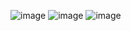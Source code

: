 ![image](https://user-images.githubusercontent.com/95719347/162429428-702b768f-4b27-46b9-8fa8-13e94edacc22.png)
![image](https://user-images.githubusercontent.com/95719347/162429457-4e091b96-f9a6-4476-a0de-eb13fffbf0bc.png)
![image](https://user-images.githubusercontent.com/95719347/162429470-693f36f2-2965-4d5a-b503-b706be1d038e.png)
